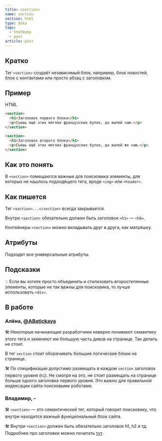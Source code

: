 ```yaml
---
title: <section>
name: section
section: html
type: doka
tags:
  - htmlDoka
  - post
article: post
---
```


## Кратко

Тег `<section>` создаёт независимый блок, например, блок новостей, блок с контактами или просто абзац с заголовком.

## Пример

HTML

```html
<section>
  <h1>Заголовок первого блока</h1>
  <p>Съешь ещё этих мягких французских булок, да выпей чаю.</p>
</section>

<section>
  <h1>Заголовок второго блока</h1>
  <p>Съешь ещё этих мягких французских булок, да выпей же чаю.</p>
</section>
```

## Как это понять

В `<section>` помещаются важные для поисковика элементы, для которых не нашлось подходящего тега, вроде `<img>` или `<header>`.

## Как пишется

Тег `<section>...</section>` всегда закрывается.

Внутри `<section>` обязательно должен быть заголовок `<h1>` — `<h6>`.

Контейнеры `<section>` можно вкладывать друг в друга, как матрёшку.

## Атрибуты

Подходят все универсальные атрибуты.

## Подсказки

💡 Если вы хотите просто объединить и стилизовать второстепенные элементы, которые не так важны для поисковика, то лучше использовать `<div>`.

## В работе

<h3>Алёна, <a href="https://twitter.com/ABatickaya" target="_blank" rel="nofollow noopener noreferrer" class="twitter">@ABatickaya</a></h3>

🛠 Некоторые начинающие разработчики неверно понимают семантику этого тега и заменяют им большую часть дивов на странице. Так делать не стоит.

В тег `section` стоит оборачивать большие логические блоки на странице.

🛠 По спецификации допустимо размещать в каждом `section` заголовок первого уровня (`h1`). Не смотря на это, не стоит размещать на странице больше одного заголовка первого уровня. Это важно для правильной индексации сайта поисковыми роботами.

<h3>Владимир, <span class="twitter">-</span></h3>

🛠 `<section>` — это семантический тег, который говорит поисковику, что внутри находится важный функциональный блок сайта.

🛠 Внутри `<section>` должен быть обязательно заголовок h1, h2 и тд. Подробнее про заголовки можно почитать [тут](/posts/html/doka/h1-h6/).
